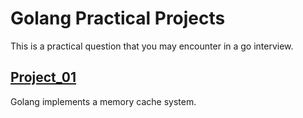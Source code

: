 # Golang Practical Projects
This is a practical question that you may encounter in a go interview.


## [Project_01](go_memory_cache_system_project)
Golang implements a memory cache system.

